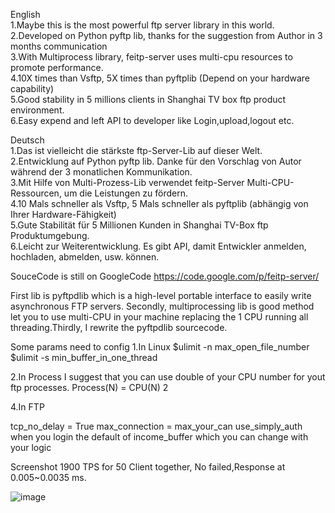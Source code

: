 English<br>
1.Maybe this is the most powerful ftp server library in this world.<br>
2.Developed on Python pyftp lib, thanks for the suggestion from Author in 3 months communication <br>
3.With Multiprocess library, feitp-server uses multi-cpu resources to promote performance. <br>
4.10X times than Vsftp, 5X times than pyftplib (Depend on your hardware capability) <br>
5.Good stability in 5 millions clients in Shanghai TV box ftp product environment. <br>
6.Easy expend and left API to developer like Login,upload,logout etc. <br>

Deutsch<br>
1.Das ist vielleicht die stärkste ftp-Server-Lib auf dieser Welt. <br>
2.Entwicklung auf Python pyftp lib. Danke für den Vorschlag von Autor während der 3 monatlichen Kommunikation.<br>
3.Mit Hilfe von Multi-Prozess-Lib verwendet feitp-Server Multi-CPU-Ressourcen, um die Leistungen zu fördern. <br>
4.10 Mals schneller als Vsftp, 5 Mals schneller als pyftplib (abhängig von Ihrer Hardware-Fähigkeit) <br>
5.Gute Stabilität für 5 Millionen Kunden in Shanghai TV-Box ftp Produktumgebung. <br>
6.Leicht zur Weiterentwicklung. Es gibt API, damit Entwickler anmelden, hochladen, abmelden, usw. können.<br>

SouceCode is still on GoogleCode https://code.google.com/p/feitp-server/

First lib is pyftpdlib which is a high-level portable interface to easily write asynchronous FTP servers.
Secondly, multiprocessing lib is good method let you to use multi-CPU in your machine replacing the 1 CPU running all threading.Thirdly, I rewrite the pyftpdlib sourcecode.

Some params need to config
1.In Linux
$ulimit -n max_open_file_number
$ulimit -s min_buffer_in_one_thread

2.In Process
I suggest that you can use double of your CPU number for yout ftp processes.
Process(N) = CPU(N) 2

4.In FTP

tcp_no_delay = True
max_connection = max_your_can
use_simply_auth when you login
the default of income_buffer which you can change with your logic

Screenshot 1900 TPS for 50 Client together, No failed,Response at 0.005~0.0035 ms.

![image](https://farm7.staticflickr.com/6108/6331353252_8d435a1e0c_b_d.jpg)
